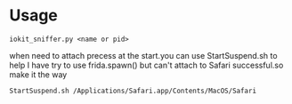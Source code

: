 # Usage

```
iokit_sniffer.py <name or pid>
```

when need to attach precess at the start.you can use StartSuspend.sh to help
I have try to use frida.spawn() but can't attach to Safari successful.so make it the way

```
StartSuspend.sh /Applications/Safari.app/Contents/MacOS/Safari
```

